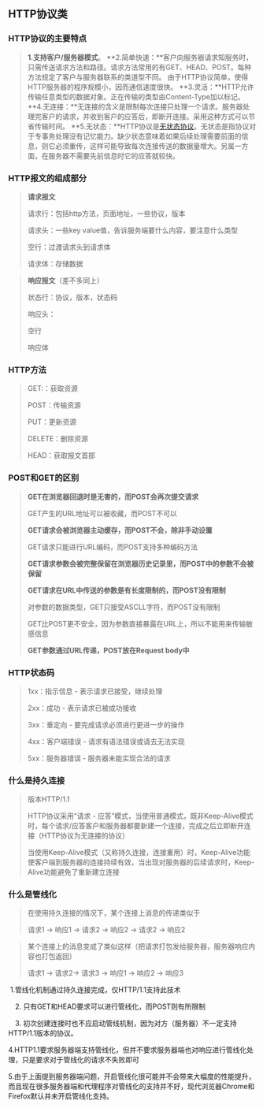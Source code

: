 ## HTTP协议类

### HTTP协议的主要特点

> **1.支持客户/服务器模式**。
> **2.简单快速：**客户向服务器请求知服务时，只需传送请求方法和路径。请求方法常用的有GET、HEAD、POST。每种方法规定了客户与服务器联系的类道型不同。
> 由于HTTP协议简单，使得HTTP服务器的程序规模小，因而通信速度很快。
> **3.灵活：**HTTP允许传输任意类型的数据对象。正在传输的类型由Content-Type加以标记。
> **4.无连接：**无连接的含义是限制每次连接只处理一个请求。服务器处理完客户的请求，并收到客户的应答后，即断开连接。采用这种方式可以节省传输时间。
> **5.无状态：**HTTP协议是[无状态协议](https://www.baidu.com/s?wd=无状态协议&tn=SE_PcZhidaonwhc_ngpagmjz&rsv_dl=gh_pc_zhidao)。无状态是指协议对于专事务处理没有记忆能力。缺少状态意味着如果后续处理需要前面的信息，则它必须重传，这样可能导致每次连接传送的数据量增大。另属一方面，在服务器不需要先前信息时它的应答就较快。

### HTTP报文的组成部分

> **请求报文**
>
> 请求行：包括http方法，页面地址，一些协议，版本
>
> 请求头：一些key value值，告诉服务端要什么内容，要注意什么类型
>
> 空行：过渡请求头到请求体
>
> 请求体：存储数据

> **响应报文**（差不多同上）
>
> 状态行：协议，版本，状态码
>
> 响应头：
>
> 空行
>
> 响应体

### HTTP方法

> GET:：获取资源
>
> POST：传输资源
>
> PUT：更新资源
>
> DELETE：删除资源
>
> HEAD：获取报文首部

### POST和GET的区别

> **GET在浏览器回退时是无害的，而POST会再次提交请求**
>
> GET产生的URL地址可以被收藏，而POST不可以
>
> **GET请求会被浏览器主动缓存，而POST不会，除非手动设置**
>
> GET请求只能进行URL编码，而POST支持多种编码方法
>
> **GET请求参数会被完整保留在浏览器历史记录里，而POST中的参数不会被保留**
>
> **GET请求在URL中传送的参数是有长度限制的，而POST没有限制**
>
> 对参数的数据类型，GET只接受ASCLL字符，而POST没有限制
>
> GET比POST更不安全，因为参数直接暴露在URL上，所以不能用来传输敏感信息
>
> **GET参数通过URL传递，POST放在Request body中**

### HTTP状态码

> 1xx：指示信息 - 表示请求已接受，继续处理
>
> 2xx：成功 - 表示请求已被成功接收
>
> 3xx：重定向 - 要完成请求必须进行更进一步的操作
>
> 4xx：客户端错误 - 请求有语法错误或请去无法实现
>
> 5xx：服务器错误 - 服务器未能实现合法的请求

### 什么是持久连接

> 版本HTTP/1.1
>
> HTTP协议采用“请求 - 应答”模式，当使用普通模式，既非Keep-Alive模式时，每个请求/应答客户和服务器都要新建一个连接，完成之后立即断开连接（HTTP协议为无连接的协议）
>
> 当使用Keep-Alive模式（又称持久连接，连接重用）时，Keep-Alive功能使客户端到服务器的连接持续有效，当出现对服务器的后续请求时，Keep-Alive功能避免了重新建立连接

### 什么是管线化

> 在使用持久连接的情况下，某个连接上消息的传递类似于
>
> 请求1 -> 响应1 -> 请求2 -> 响应2 -> 请求2 -> 响应2

> 某个连接上的消息变成了类似这样（把请求打包发给服务器，服务器响应内容也打包返回）
>
> 请求1 -> 请求2->  请求3  ->  响应1 -> 响应2 -> 响应3

​	1.管线化机制通过持久连接完成，仅HTTP/1.1支持此技术 

　2. 只有GET和HEAD要求可以进行管线化，而POST则有所限制

　3. 初次创建连接时也不应启动管线机制，因为对方（服务器）不一定支持HTTP/1.1版本的协议。

​    4.HTTP1.1要求服务器端支持管线化，但并不要求服务器端也对响应进行管线化处理，只是要求对于管线化的请求不失败即可

​	5.由于上面提到服务器端问题，开启管线化很可能并不会带来大幅度的性能提升，而且现在很多服务器端和代理程序对管线化的支持并不好，现代浏览器Chrome和Firefox默认并未开启管线化支持。